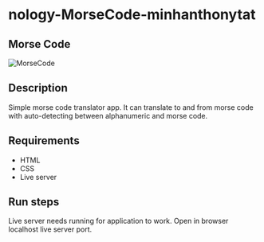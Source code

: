 # nology-MorseCode-minhanthonytat

## Morse Code
![MorseCode](https://github.com/callmepho/nology-MorseCode-minhanthonytat/assets/47295382/f9b24a46-9bf5-4d4c-8a87-1511d12e5af7)

## Description
Simple morse code translator app. It can translate to and from morse code with auto-detecting between alphanumeric and morse code.

## Requirements
- HTML
- CSS
- Live server

## Run steps
Live server needs running for application to work.
Open in browser localhost live server port.
